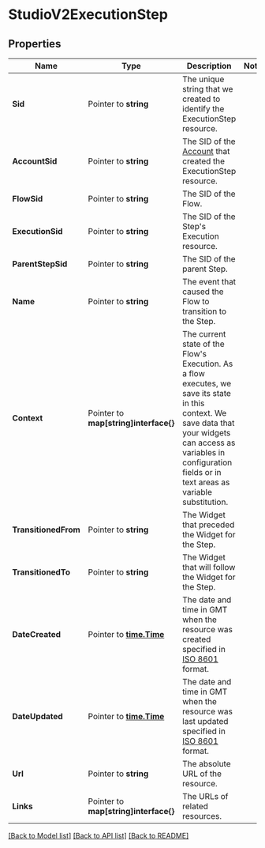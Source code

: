 # StudioV2ExecutionStep

## Properties

Name | Type | Description | Notes
------------ | ------------- | ------------- | -------------
**Sid** | Pointer to **string** | The unique string that we created to identify the ExecutionStep resource. |
**AccountSid** | Pointer to **string** | The SID of the [Account](https://www.twilio.com/docs/iam/api/account) that created the ExecutionStep resource. |
**FlowSid** | Pointer to **string** | The SID of the Flow. |
**ExecutionSid** | Pointer to **string** | The SID of the Step's Execution resource. |
**ParentStepSid** | Pointer to **string** | The SID of the parent Step. |
**Name** | Pointer to **string** | The event that caused the Flow to transition to the Step. |
**Context** | Pointer to **map[string]interface{}** | The current state of the Flow's Execution. As a flow executes, we save its state in this context. We save data that your widgets can access as variables in configuration fields or in text areas as variable substitution. |
**TransitionedFrom** | Pointer to **string** | The Widget that preceded the Widget for the Step. |
**TransitionedTo** | Pointer to **string** | The Widget that will follow the Widget for the Step. |
**DateCreated** | Pointer to [**time.Time**](time.Time.md) | The date and time in GMT when the resource was created specified in [ISO 8601](https://en.wikipedia.org/wiki/ISO_8601) format. |
**DateUpdated** | Pointer to [**time.Time**](time.Time.md) | The date and time in GMT when the resource was last updated specified in [ISO 8601](https://en.wikipedia.org/wiki/ISO_8601) format. |
**Url** | Pointer to **string** | The absolute URL of the resource. |
**Links** | Pointer to **map[string]interface{}** | The URLs of related resources. |

[[Back to Model list]](../README.md#documentation-for-models) [[Back to API list]](../README.md#documentation-for-api-endpoints) [[Back to README]](../README.md)


